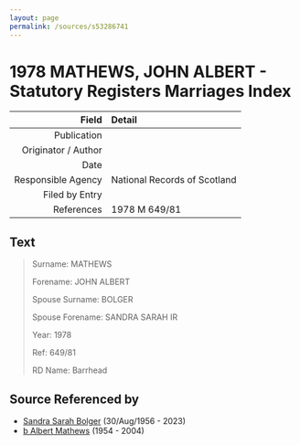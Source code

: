 ```yaml
---
layout: page
permalink: /sources/s53286741
---
```


# 1978 MATHEWS, JOHN ALBERT - Statutory Registers Marriages Index

Field | Detail
---:|:---
Publication | 
Originator / Author | 
Date | 
Responsible Agency | National Records of Scotland
Filed by Entry | 
References | 1978 M 649/81

## Text

> Surname: MATHEWS
>
> Forename: JOHN ALBERT
>
> Spouse Surname: BOLGER
>
> Spouse Forename: SANDRA SARAH IR
>
> Year: 1978
>
> Ref: 649/81
>
> RD Name: Barrhead
>

## Source Referenced by

* [Sandra Sarah Bolger](../people/@2758880@-sandra-sarah-bolger-b1956-8-30-d2023.md) (30/Aug/1956 - 2023)
* [b Albert Mathews](../people/@35875756@-b-albert-mathews-b1954-d2004.md) (1954 - 2004)
